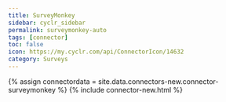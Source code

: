 ```yaml
---
title: SurveyMonkey
sidebar: cyclr_sidebar
permalink: surveymonkey-auto
tags: [connector]
toc: false
icon: https://my.cyclr.com/api/ConnectorIcon/14632
category: Surveys
---
```

{% assign connectordata = site.data.connectors-new.connector-surveymonkey %}
{% include connector-new.html %}	